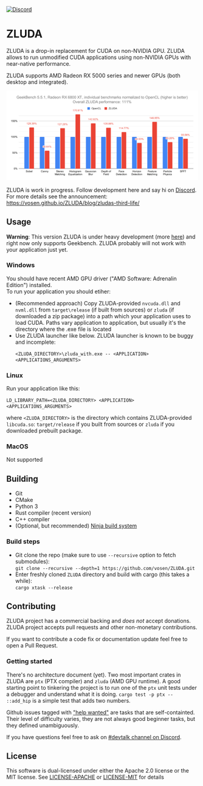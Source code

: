 [![Discord](https://img.shields.io/badge/Discord-%235865F2.svg?style=for-the-badge&logo=discord&logoColor=white)](https://discord.gg/sg6BNzXuc7)

# ZLUDA

ZLUDA is a drop-in replacement for CUDA on non-NVIDIA GPU. ZLUDA allows to run unmodified CUDA applications using non-NVIDIA GPUs with near-native performance.

ZLUDA supports AMD Radeon RX 5000 series and newer GPUs (both desktop and integrated).

![GeekBench 5.5.1 chart](geekbench.svg)

ZLUDA is work in progress. Follow development here and say hi on [Discord](https://discord.gg/sg6BNzXuc7). For more details see the announcement: https://vosen.github.io/ZLUDA/blog/zludas-third-life/

## Usage
**Warning**: This version ZLUDA is under heavy development (more [here](https://vosen.github.io/ZLUDA/blog/zludas-third-life/)) and right now only supports Geekbench. ZLUDA probably will not work with your application just yet.

### Windows
You should have recent AMD GPU driver ("AMD Software: Adrenalin Edition") installed.\
To run your application you should etiher:
* (Recommended approach) Copy ZLUDA-provided `nvcuda.dll` and `nvml.dll` from `target\release` (if built from sources) or `zluda` (if downloaded a zip package) into a path which your application uses to load CUDA. Paths vary application to application, but usually it's the directory where the .exe file is located
* Use ZLUDA launcher like below. ZLUDA launcher is known to be buggy and incomplete:
    ```
    <ZLUDA_DIRECTORY>\zluda_with.exe -- <APPLICATION> <APPLICATIONS_ARGUMENTS>
    ```

### Linux

Run your application like this:
```
LD_LIBRARY_PATH=<ZLUDA_DIRECTORY> <APPLICATION> <APPLICATIONS_ARGUMENTS>
```

where `<ZLUDA_DIRECTORY>` is the directory which contains ZLUDA-provided `libcuda.so`: `target/release` if you built from sources or `zluda` if you downloaded prebuilt package.

### MacOS

Not supported

## Building

* Git
* CMake
* Python 3
* Rust compiler (recent version)
* C++ compiler
* (Optional, but recommended) [Ninja build system](https://ninja-build.org/)

### Build steps

* Git clone the repo (make sure to use `--recursive` option to fetch submodules):  
`git clone --recursive --depth=1 https://github.com/vosen/ZLUDA.git`  
* Enter freshly cloned `ZLUDA` directory and build with cargo (this takes a while):  
`cargo xtask --release`

## Contributing

ZLUDA project has a commercial backing and _does not_ accept donations.
ZLUDA project accepts pull requests and other non-monetary contributions.

If you want to contribute a code fix or documentation update feel free to open a Pull Request.

### Getting started

There's no architecture document (yet). Two most important crates in ZLUDA are `ptx` (PTX compiler) and `zluda` (AMD GPU runtime). A good starting point to tinkering the project is to run one of the `ptx` unit tests under a debugger and understand what it is doing. `cargo test -p ptx -- ::add_hip` is a simple test that adds two numbers.

Github issues tagged with ["help wanted"](https://github.com/vosen/ZLUDA/issues?q=is%3Aissue+is%3Aopen+label%3A%22help+wanted%22) are tasks that are self-containted. Their level of difficulty varies, they are not always good beginner tasks, but they defined unambiguously.

If you have questions feel free to ask on [#devtalk channel on Discord](https://discord.com/channels/1273316903783497778/1303329281409159270).


## License

This software is dual-licensed under either the Apache 2.0 license or the MIT license. See [LICENSE-APACHE](LICENSE-APACHE) or [LICENSE-MIT](LICENSE-MIT) for details
